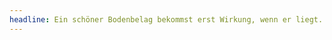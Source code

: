 ```yaml
---
headline: Ein schöner Bodenbelag bekommst erst Wirkung, wenn er liegt. Wir sind Ihre Bodenleger mit handwerklicher Passion in der Region Freiburg.
---
```

